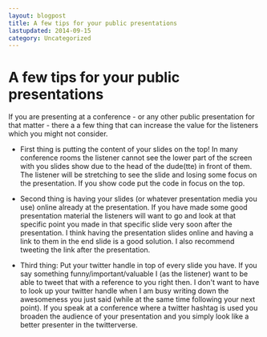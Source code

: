```yaml
---
layout: blogpost
title: A few tips for your public presentations
lastupdated: 2014-09-15
category: Uncategorized
---
```


# A few tips for your public presentations

If you are presenting at a conference - or any other public presentation for that matter - there a a few thing that can increase the value for the listeners which you might not consider. 

*   First thing is putting the content of your slides on the top! In many conference rooms the listener cannot see the lower part of the screen with you slides show due to the head of the dude(tte) in front of them. The listener will be stretching to see the slide and losing some focus on the presentation. If you show code put the code in focus on the top.

*   Second thing is having your slides (or whatever presentation media you use) online already at the presentation. If you have made some good presentation material the listeners will want to go and look at that specific point you made in that specific slide very soon after the presentation. I think having the presentation slides online and having a link to them in the end slide is a good solution. I also recommend tweeting the link after the presentation.

*   Third thing: Put your twitter handle in top of every slide you have. If you say something funny/important/valuable I (as the listener) want to be able to tweet that with a reference to you right then. I don't want to have to look up your twitter handle when I am busy writing down the awesomeness you just said (while at the same time following your next point). If you speak at a conference where a twitter hashtag is used you broaden the audience of your presentation and you simply look like a better presenter in the twitterverse.